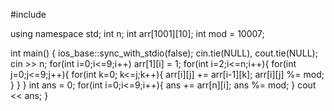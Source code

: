 #include <iostream>

using namespace std;
int n;
int arr[1001][10];
int mod = 10007;


int main() {
  ios_base::sync_with_stdio(false);
  cin.tie(NULL), cout.tie(NULL);
  cin >> n;
  for(int i=0;i<=9;i++)
    arr[1][i] = 1;
  for(int i=2;i<=n;i++){
    for(int j=0;j<=9;j++){
      for(int k=0; k<=j;k++){
        arr[i][j] += arr[i-1][k];
        arr[i][j] %= mod;
      }
    }
  }
  int ans = 0;
  for(int i=0;i<=9;i++){
    ans += arr[n][i];
    ans %= mod;
  }
  cout << ans;
}
